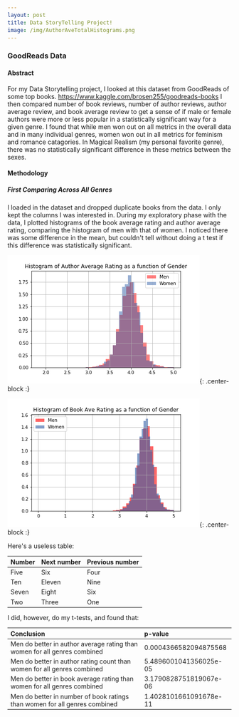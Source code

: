 ```yaml
---
layout: post
title: Data StoryTelling Project!
image: /img/AuthorAveTotalHistograms.png
---
```


### GoodReads Data

#### Abstract
For my Data Storytelling project, I looked at this dataset from GoodReads of some top books. https://www.kaggle.com/brosen255/goodreads-books I then compared number of book reviews, number of author reviews, author average review, and book average review to get a sense of if male or female authors were more or less popular in a statistically significant way for a given genre. I found that while men won out on all metrics in the overall data and in many individual genres, women won out in all metrics for feminism and romance catagories. In Magical Realism (my personal favorite genre), there was no statistically significant difference in these metrics between the sexes.
#### Methodology
##### First Comparing Across All Genres
I loaded in the dataset and dropped duplicate books from the data. I only kept the columns I was interested in. During my exploratory phase with the data, I plotted histograms of the book average rating and author average rating, comparing the histogram of men with that of women. I noticed there was some difference in the mean, but couldn't tell without doing a t test if this difference was statistically significant. 

![author](/img/AuthorAveTotalHistograms.png){: .center-block :}

![book](/img/BookTotalAve.png){: .center-block :}

Here's a useless table:

| Number | Next number | Previous number |
| :------ |:--- | :--- |
| Five | Six | Four |
| Ten | Eleven | Nine |
| Seven | Eight | Six |
| Two | Three | One |

I did, however, do my t-tests, and found that:

| Conclusion | p-value|
| :------ |:--- |
|Men do better in author average rating than women for all genres combined|0.0004366582094875568| 
|Men do better in author rating count than women for all genres combined|5.4896001041356025e-05| 
|Men do better in book average rating than women for all genres combined|3.1790828751819067e-06|
|Men do better in number of book ratings than women for all genres combined|1.4028101661091678e-11|
